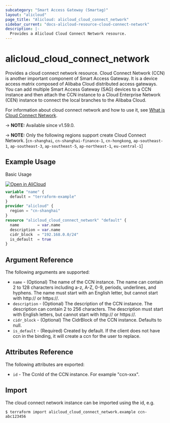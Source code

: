 ```yaml
---
subcategory: "Smart Access Gateway (Smartag)"
layout: "alicloud"
page_title: "Alicloud: alicloud_cloud_connect_network"
sidebar_current: "docs-alicloud-resource-cloud-connect-network"
description: |-
  Provides a Alicloud Cloud Connect Network resource.
---
```


# alicloud_cloud_connect_network

Provides a cloud connect network resource. Cloud Connect Network (CCN) is another important component of Smart Access Gateway. It is a device access matrix composed of Alibaba Cloud distributed access gateways. You can add multiple Smart Access Gateway (SAG) devices to a CCN instance and then attach the CCN instance to a Cloud Enterprise Network (CEN) instance to connect the local branches to the Alibaba Cloud.

For information about cloud connect network and how to use it, see [What is Cloud Connect Network](https://www.alibabacloud.com/help/en/smart-access-gateway/latest/createcloudconnectnetwork).

-> **NOTE:** Available since v1.59.0.

-> **NOTE:** Only the following regions support create Cloud Connect Network. [`cn-shanghai`, `cn-shanghai-finance-1`, `cn-hongkong`, `ap-southeast-1`, `ap-southeast-3`, `ap-southeast-5`, `ap-northeast-1`, `eu-central-1`]

## Example Usage

Basic Usage

<div style="display: block;margin-bottom: 40px;"><div class="oics-button" style="float: right;position: absolute;margin-bottom: 10px;">
  <a href="https://api.aliyun.com/terraform?resource=alicloud_cloud_connect_network&exampleId=0d167127-4de5-23ad-4668-fd36ef279ab0a70ff28c&activeTab=example&spm=docs.r.cloud_connect_network.0.0d1671274d&intl_lang=EN_US" target="_blank">
    <img alt="Open in AliCloud" src="https://img.alicdn.com/imgextra/i1/O1CN01hjjqXv1uYUlY56FyX_!!6000000006049-55-tps-254-36.svg" style="max-height: 44px; max-width: 100%;">
  </a>
</div></div>

```terraform
variable "name" {
  default = "terraform-example"
}
provider "alicloud" {
  region = "cn-shanghai"
}
resource "alicloud_cloud_connect_network" "default" {
  name        = var.name
  description = var.name
  cidr_block  = "192.168.0.0/24"
  is_default  = true
}
```
## Argument Reference

The following arguments are supported:

* `name` - (Optional) The name of the CCN instance. The name can contain 2 to 128 characters including a-z, A-Z, 0-9, periods, underlines, and hyphens. The name must start with an English letter, but cannot start with http:// or https://.
* `description` - (Optional) The description of the CCN instance. The description can contain 2 to 256 characters. The description must start with English letters, but cannot start with http:// or https://.
* `cidr_block` - (Optional) The CidrBlock of the CCN instance. Defaults to null.
* `is_default` - (Required) Created by default. If the client does not have ccn in the binding, it will create a ccn for the user to replace.


## Attributes Reference

The following attributes are exported:

* `id` - The CcnId of the CCN instance. For example "ccn-xxx".

## Import

The cloud connect network instance can be imported using the id, e.g.

```shell
$ terraform import alicloud_cloud_connect_network.example ccn-abc123456
```

